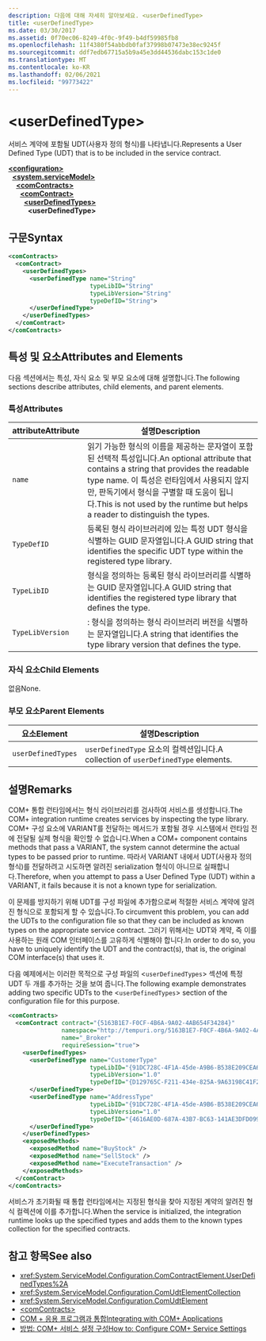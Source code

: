 ```yaml
---
description: 다음에 대해 자세히 알아보세요. <userDefinedType>
title: <userDefinedType>
ms.date: 03/30/2017
ms.assetid: 0f70ec06-8249-4f0c-9f49-b4df59985fb8
ms.openlocfilehash: 11f4380f54abbdb0faf37998b07473e38ec9245f
ms.sourcegitcommit: ddf7edb67715a5b9a45e3dd44536dabc153c1de0
ms.translationtype: MT
ms.contentlocale: ko-KR
ms.lasthandoff: 02/06/2021
ms.locfileid: "99773422"
---
```

# \<userDefinedType>

<span data-ttu-id="965df-102">서비스 계약에 포함될 UDT(사용자 정의 형식)를 나타냅니다.</span><span class="sxs-lookup"><span data-stu-id="965df-102">Represents a User Defined Type (UDT) that is to be included in the service contract.</span></span>  
  
[**\<configuration>**](../configuration-element.md)\
&nbsp;&nbsp;[**\<system.serviceModel>**](system-servicemodel.md)\
&nbsp;&nbsp;&nbsp;&nbsp;[**\<comContracts>**](comcontracts.md)\
&nbsp;&nbsp;&nbsp;&nbsp;&nbsp;&nbsp;[**\<comContract>**](comcontract.md)\
&nbsp;&nbsp;&nbsp;&nbsp;&nbsp;&nbsp;&nbsp;&nbsp;[**\<userDefinedTypes>**](userdefinedtypes.md)\
&nbsp;&nbsp;&nbsp;&nbsp;&nbsp;&nbsp;&nbsp;&nbsp;&nbsp;&nbsp;**\<userDefinedType>**  
  
## <a name="syntax"></a><span data-ttu-id="965df-103">구문</span><span class="sxs-lookup"><span data-stu-id="965df-103">Syntax</span></span>  
  
```xml  
<comContracts>
  <comContract>
    <userDefinedTypes>
      <userDefinedType name="String"
                       typeLibID="String"
                       typeLibVersion="String"
                       typeDefID="String">
      </userDefinedType>
    </userDefinedTypes>
  </comContract>
</comContracts>
```  
  
## <a name="attributes-and-elements"></a><span data-ttu-id="965df-104">특성 및 요소</span><span class="sxs-lookup"><span data-stu-id="965df-104">Attributes and Elements</span></span>  

 <span data-ttu-id="965df-105">다음 섹션에서는 특성, 자식 요소 및 부모 요소에 대해 설명합니다.</span><span class="sxs-lookup"><span data-stu-id="965df-105">The following sections describe attributes, child elements, and parent elements.</span></span>  
  
### <a name="attributes"></a><span data-ttu-id="965df-106">특성</span><span class="sxs-lookup"><span data-stu-id="965df-106">Attributes</span></span>  
  
|<span data-ttu-id="965df-107">attribute</span><span class="sxs-lookup"><span data-stu-id="965df-107">Attribute</span></span>|<span data-ttu-id="965df-108">설명</span><span class="sxs-lookup"><span data-stu-id="965df-108">Description</span></span>|  
|---------------|-----------------|  
|`name`|<span data-ttu-id="965df-109">읽기 가능한 형식의 이름을 제공하는 문자열이 포함된 선택적 특성입니다.</span><span class="sxs-lookup"><span data-stu-id="965df-109">An optional attribute that contains a string that provides the readable type name.</span></span> <span data-ttu-id="965df-110">이 특성은 런타임에서 사용되지 않지만, 판독기에서 형식을 구별할 때 도움이 됩니다.</span><span class="sxs-lookup"><span data-stu-id="965df-110">This is not used by the runtime but helps a reader to distinguish the types.</span></span>|  
|`TypeDefID`|<span data-ttu-id="965df-111">등록된 형식 라이브러리에 있는 특정 UDT 형식을 식별하는 GUID 문자열입니다.</span><span class="sxs-lookup"><span data-stu-id="965df-111">A GUID string that identifies the specific UDT type within the registered type library.</span></span>|  
|`TypeLibID`|<span data-ttu-id="965df-112">형식을 정의하는 등록된 형식 라이브러리를 식별하는 GUID 문자열입니다.</span><span class="sxs-lookup"><span data-stu-id="965df-112">A GUID string that identifies the registered type library that defines the type.</span></span>|  
|`TypeLibVersion`|<span data-ttu-id="965df-113">: 형식을 정의하는 형식 라이브러리 버전을 식별하는 문자열입니다.</span><span class="sxs-lookup"><span data-stu-id="965df-113">A string that identifies the type library version that defines the type.</span></span>|  
  
### <a name="child-elements"></a><span data-ttu-id="965df-114">자식 요소</span><span class="sxs-lookup"><span data-stu-id="965df-114">Child Elements</span></span>  

 <span data-ttu-id="965df-115">없음</span><span class="sxs-lookup"><span data-stu-id="965df-115">None.</span></span>  
  
### <a name="parent-elements"></a><span data-ttu-id="965df-116">부모 요소</span><span class="sxs-lookup"><span data-stu-id="965df-116">Parent Elements</span></span>  
  
|<span data-ttu-id="965df-117">요소</span><span class="sxs-lookup"><span data-stu-id="965df-117">Element</span></span>|<span data-ttu-id="965df-118">설명</span><span class="sxs-lookup"><span data-stu-id="965df-118">Description</span></span>|  
|-------------|-----------------|  
|`userDefinedTypes`|<span data-ttu-id="965df-119">`userDefinedType` 요소의 컬렉션입니다.</span><span class="sxs-lookup"><span data-stu-id="965df-119">A collection of `userDefinedType` elements.</span></span>|  
  
## <a name="remarks"></a><span data-ttu-id="965df-120">설명</span><span class="sxs-lookup"><span data-stu-id="965df-120">Remarks</span></span>  

 <span data-ttu-id="965df-121">COM+ 통합 런타임에서는 형식 라이브러리를 검사하여 서비스를 생성합니다.</span><span class="sxs-lookup"><span data-stu-id="965df-121">The COM+ integration runtime creates services by inspecting the type library.</span></span> <span data-ttu-id="965df-122">COM+ 구성 요소에 VARIANT를 전달하는 메서드가 포함될 경우 시스템에서 런타임 전에 전달될 실제 형식을 확인할 수 없습니다.</span><span class="sxs-lookup"><span data-stu-id="965df-122">When a COM+ component contains methods that pass a VARIANT, the system cannot determine the actual types to be passed prior to runtime.</span></span> <span data-ttu-id="965df-123">따라서 VARIANT 내에서 UDT(사용자 정의 형식)를 전달하려고 시도하면 알려진 serialization 형식이 아니므로 실패합니다.</span><span class="sxs-lookup"><span data-stu-id="965df-123">Therefore, when you attempt to pass a User Defined Type (UDT) within a VARIANT, it fails because it is not a known type for serialization.</span></span>  
  
 <span data-ttu-id="965df-124">이 문제를 방지하기 위해 UDT를 구성 파일에 추가함으로써 적절한 서비스 계약에 알려진 형식으로 포함되게 할 수 있습니다.</span><span class="sxs-lookup"><span data-stu-id="965df-124">To circumvent this problem, you can add the UDTs to the configuration file so that they can be included as known types on the appropriate service contract.</span></span> <span data-ttu-id="965df-125">그러기 위해서는 UDT와 계약, 즉 이를 사용하는 원래 COM 인터페이스를 고유하게 식별해야 합니다.</span><span class="sxs-lookup"><span data-stu-id="965df-125">In order to do so, you have to uniquely identify the UDT and the contract(s), that is, the original COM interface(s) that uses it.</span></span>  
  
 <span data-ttu-id="965df-126">다음 예제에서는 이러한 목적으로 구성 파일의 <`userDefinedTypes`> 섹션에 특정 UDT 두 개를 추가하는 것을 보여 줍니다.</span><span class="sxs-lookup"><span data-stu-id="965df-126">The following example demonstrates adding two specific UDTs to the <`userDefinedTypes`> section of the configuration file for this purpose.</span></span>  
  
```xml  
<comContracts>
  <comContract contract="{5163B1E7-F0CF-4B6A-9A02-4AB654F34284}"
               namespace="http://tempuri.org/5163B1E7-F0CF-4B6A-9A02-4AB654F34284"
               name="_Broker"
               requireSession="true">
    <userDefinedTypes>
      <userDefinedType name="CustomerType"
                       typeLibID="{91DC728C-4F1A-45de-A9B6-B538E209CEA6}"
                       typeLibVersion="1.0"
                       typeDefID="{D129765C-F211-434e-825A-9A63198C41F2}">
      </userDefinedType>
      <userDefinedType name="AddressType"
                       typeLibID="{91DC728C-4F1A-45de-A9B6-B538E209CEA6}"
                       typeLibVersion="1.0"
                       typeDefID="{4616AE0D-687A-43B7-BC63-141AE3DFD099}">
      </userDefinedType>
    </userDefinedTypes>
    <exposedMethods>
      <exposedMethod name="BuyStock" />
      <exposedMethod name="SellStock" />
      <exposedMethod name="ExecuteTransaction" />
    </exposedMethods>
  </comContract>
</comContracts>
```  
  
 <span data-ttu-id="965df-127">서비스가 초기화될 때 통합 런타임에서는 지정된 형식을 찾아 지정된 계약의 알려진 형식 컬렉션에 이를 추가합니다.</span><span class="sxs-lookup"><span data-stu-id="965df-127">When the service is initialized, the integration runtime looks up the specified types and adds them to the known types collection for the specified contracts.</span></span>  
  
## <a name="see-also"></a><span data-ttu-id="965df-128">참고 항목</span><span class="sxs-lookup"><span data-stu-id="965df-128">See also</span></span>

- <xref:System.ServiceModel.Configuration.ComContractElement.UserDefinedTypes%2A>
- <xref:System.ServiceModel.Configuration.ComUdtElementCollection>
- <xref:System.ServiceModel.Configuration.ComUdtElement>
- [\<comContracts>](comcontracts.md)
- [<span data-ttu-id="965df-129">COM + 응용 프로그램과 통합</span><span class="sxs-lookup"><span data-stu-id="965df-129">Integrating with COM+ Applications</span></span>](../../../wcf/feature-details/integrating-with-com-plus-applications.md)
- [<span data-ttu-id="965df-130">방법: COM+ 서비스 설정 구성</span><span class="sxs-lookup"><span data-stu-id="965df-130">How to: Configure COM+ Service Settings</span></span>](../../../wcf/feature-details/how-to-configure-com-service-settings.md)
